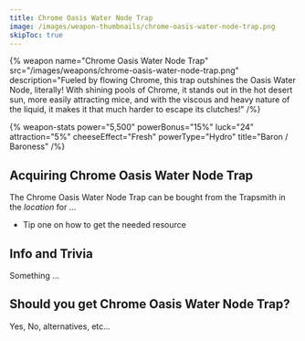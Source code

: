 ```yaml
---
title: Chrome Oasis Water Node Trap
image: /images/weapon-thumbnails/chrome-oasis-water-node-trap.png
skipToc: true
---
```


{% weapon
 name="Chrome Oasis Water Node Trap"
 src="/images/weapons/chrome-oasis-water-node-trap.png"
 description="Fueled by flowing Chrome, this trap outshines the Oasis Water Node, literally! With shining pools of Chrome, it stands out in the hot desert sun, more easily attracting mice, and with the viscous and heavy nature of the liquid, it makes it that much harder to escape its clutches!"
/%}

{% weapon-stats
 power="5,500"
 powerBonus="15%"
 luck="24"
 attraction="5%"
 cheeseEffect="Fresh"
 powerType="Hydro"
 title="Baron / Baroness"
/%}

## Acquiring Chrome Oasis Water Node Trap

The Chrome Oasis Water Node Trap can be bought from the Trapsmith in the *location* for ...

- Tip one on how to get the needed resource

## Info and Trivia

Something ...

## Should you get Chrome Oasis Water Node Trap?

Yes, No, alternatives, etc...
